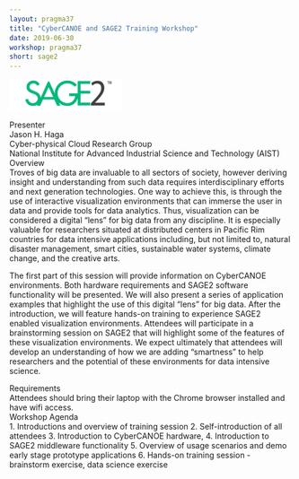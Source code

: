 ```yaml
---
layout: pragma37
title: "CyberCANOE and SAGE2 Training Workshop"
date: 2019-06-30
workshop: pragma37
short: sage2
---
```


<a href="https://sage2.sagecommons.org/"><img src="/images/pragma37/sage2.png" width="200"></a>

<div class="border37">Presenter</div>
Jason H. Haga<br>
Cyber-physical Cloud Research Group<br>
National Institute for Advanced Industrial Science and Technology (AIST)<br>

<div class="border37">Overview </div>
Troves of big data are invaluable to all sectors of society, however deriving insight and understanding from such data requires interdisciplinary efforts and next generation technologies. One way to achieve this, is through the use of interactive visualization environments that can immerse the user in data and provide tools for data analytics. Thus, visualization can be considered a digital “lens” for big data from any discipline. It is especially valuable for researchers situated at distributed centers in Pacific Rim countries for data intensive applications including, but not limited to, natural disaster management, smart cities, sustainable water systems, climate change, and the creative arts.

The first part of this session will provide information on CyberCANOE environments. Both hardware requirements and SAGE2 software functionality will be presented. We will also present a series of application examples that highlight the use of this digital “lens” for big data. After the introduction, we will feature hands-on training to experience SAGE2 enabled visualization environments. Attendees will participate in a brainstorming session on SAGE2 that will highlight some of the features of these visualization environments. We expect ultimately that attendees will develop an understanding of how we are adding “smartness” to help researchers and the potential of these environments for data intensive science.

<div class="border37">Requirements</div>
Attendees should bring their laptop with the Chrome browser installed and have wifi access.

<div class="border37">Workshop Agenda</div>
1.	Introductions and overview of training session
2.	Self-introduction of all attendees
3.	Introduction to CyberCANOE hardware,
4.	Introduction to SAGE2 middleware functionality
5.	Overview of usage scenarios and demo early stage prototype applications
6.	Hands-on training session - brainstorm exercise, data science exercise








